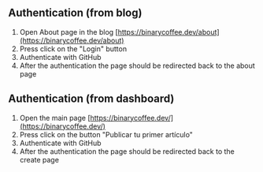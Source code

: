 ## Authentication (from blog)

1. Open About page in the blog [https://binarycoffee.dev/about](https://binarycoffee.dev/about)
2. Press click on the "Login" button
3. Authenticate with GitHub
4. After the authentication the page should be redirected back to the about page

## Authentication (from dashboard)

1. Open the main page [https://binarycoffee.dev/](https://binarycoffee.dev/)
2. Press click on the button "Publicar tu primer artículo"
3. Authenticate with GitHub
4. After the authentication the page should be redirected back to the create page
